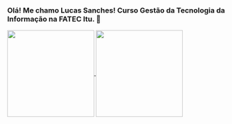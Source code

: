 ### Olá! Me chamo Lucas Sanches! Curso Gestão da Tecnologia da Informação na FATEC Itu. 🚀
<a href="https://github.com/anuraghazra/github-readme-stats">
  <img height=200 align="center" src="https://github-readme-stats.vercel.app/api?username=anuraghazra" />
</a>
<a href="https://github.com/anuraghazra/convoychat">
  <img height=200 align="center" src="https://github-readme-stats.vercel.app/api/top-langs?username=sanches8&layout=compact&langs_count=8&card_width=100" />
</a>
